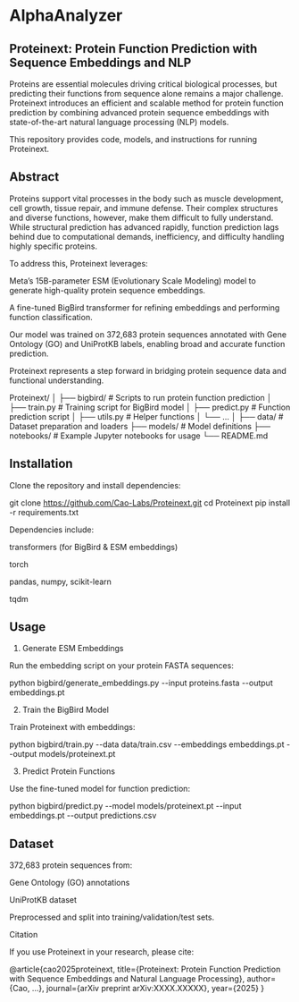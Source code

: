 # AlphaAnalyzer

## Proteinext: Protein Function Prediction with Sequence Embeddings and NLP

Proteins are essential molecules driving critical biological processes, but predicting their functions from sequence alone remains a major challenge. Proteinext introduces an efficient and scalable method for protein function prediction by combining advanced protein sequence embeddings with state-of-the-art natural language processing (NLP) models.

This repository provides code, models, and instructions for running Proteinext.

## Abstract

Proteins support vital processes in the body such as muscle development, cell growth, tissue repair, and immune defense. Their complex structures and diverse functions, however, make them difficult to fully understand. While structural prediction has advanced rapidly, function prediction lags behind due to computational demands, inefficiency, and difficulty handling highly specific proteins.

To address this, Proteinext leverages:

Meta’s 15B-parameter ESM (Evolutionary Scale Modeling) model to generate high-quality protein sequence embeddings.

A fine-tuned BigBird transformer for refining embeddings and performing function classification.

Our model was trained on 372,683 protein sequences annotated with Gene Ontology (GO) and UniProtKB labels, enabling broad and accurate function prediction.

Proteinext represents a step forward in bridging protein sequence data and functional understanding.

Proteinext/
│
├── bigbird/               # Scripts to run protein function prediction
│   ├── train.py            # Training script for BigBird model
│   ├── predict.py          # Function prediction script
│   ├── utils.py            # Helper functions
│   └── ...
│
├── data/                  # Dataset preparation and loaders
├── models/                # Model definitions
├── notebooks/             # Example Jupyter notebooks for usage
└── README.md


## Installation

Clone the repository and install dependencies:

git clone https://github.com/Cao-Labs/Proteinext.git
cd Proteinext
pip install -r requirements.txt


Dependencies include:

transformers (for BigBird & ESM embeddings)

torch

pandas, numpy, scikit-learn

tqdm

## Usage
1. Generate ESM Embeddings

Run the embedding script on your protein FASTA sequences:

python bigbird/generate_embeddings.py --input proteins.fasta --output embeddings.pt

2. Train the BigBird Model

Train Proteinext with embeddings:

python bigbird/train.py --data data/train.csv --embeddings embeddings.pt --output models/proteinext.pt

3. Predict Protein Functions

Use the fine-tuned model for function prediction:

python bigbird/predict.py --model models/proteinext.pt --input embeddings.pt --output predictions.csv

## Dataset

372,683 protein sequences from:

Gene Ontology (GO) annotations

UniProtKB dataset

Preprocessed and split into training/validation/test sets.


Citation

If you use Proteinext in your research, please cite:

@article{cao2025proteinext,
  title={Proteinext: Protein Function Prediction with Sequence Embeddings and Natural Language Processing},
  author={Cao, ...},
  journal={arXiv preprint arXiv:XXXX.XXXXX},
  year={2025}
}
